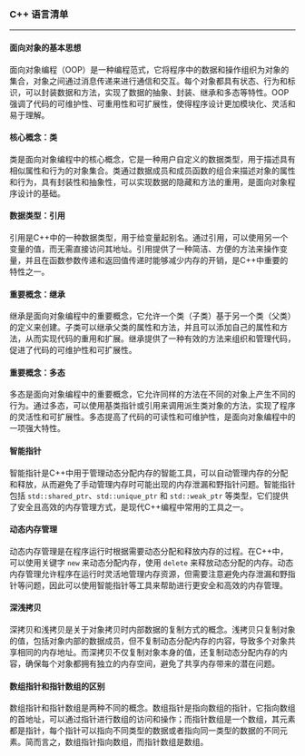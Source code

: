 ### C++ 语言清单

------

#### 面向对象的基本思想

面向对象编程（OOP）是一种编程范式，它将程序中的数据和操作组织为对象的集合，对象之间通过消息传递来进行通信和交互。每个对象都具有状态、行为和标识，可以封装数据和方法，实现了数据的抽象、封装、继承和多态等特性。OOP强调了代码的可维护性、可重用性和可扩展性，使得程序设计更加模块化、灵活和易于理解。

#### 核心概念：类

类是面向对象编程中的核心概念，它是一种用户自定义的数据类型，用于描述具有相似属性和行为的对象集合。类通过数据成员和成员函数的组合来描述对象的属性和行为，具有封装性和抽象性，可以实现数据的隐藏和方法的重用，是面向对象程序设计的基础。

#### 数据类型：引用

引用是C++中的一种数据类型，用于给变量起别名。通过引用，可以使用另一个变量的值，而无需直接访问其地址。引用提供了一种简洁、方便的方法来操作变量，并且在函数参数传递和返回值传递时能够减少内存的开销，是C++中重要的特性之一。

#### 重要概念：继承

继承是面向对象编程中的重要概念，它允许一个类（子类）基于另一个类（父类）的定义来创建。子类可以继承父类的属性和方法，并且可以添加自己的属性和方法，从而实现代码的重用和扩展。继承提供了一种有效的方法来组织和管理代码，促进了代码的可维护性和可扩展性。

#### 重要概念：多态

多态是面向对象编程中的重要概念，它允许同样的方法在不同的对象上产生不同的行为。通过多态，可以使用基类指针或引用来调用派生类对象的方法，实现了程序的灵活性和可扩展性。多态提高了代码的可读性和可维护性，是面向对象编程中的一项强大特性。

#### 智能指针

智能指针是C++中用于管理动态分配内存的智能工具，可以自动管理内存的分配和释放，从而避免了手动管理内存时可能出现的内存泄漏和野指针问题。智能指针包括 `std::shared_ptr`、`std::unique_ptr` 和 `std::weak_ptr` 等类型，它们提供了安全且高效的内存管理方式，是现代C++编程中常用的工具之一。

#### 动态内存管理

动态内存管理是在程序运行时根据需要动态分配和释放内存的过程。在C++中，可以使用关键字 `new` 来动态分配内存，使用 `delete` 来释放动态分配的内存。动态内存管理允许程序在运行时灵活地管理内存资源，但需要注意避免内存泄漏和野指针等问题，因此可以使用智能指针等工具来帮助进行更安全和高效的内存管理。

#### 深浅拷贝

深拷贝和浅拷贝是关于对象拷贝时内部数据的复制方式的概念。浅拷贝只复制对象的值，包括对象内部的数据成员，但不复制动态分配内存的内容，导致多个对象共享相同的内存地址。而深拷贝不仅复制对象本身的值，还复制动态分配内存的内容，确保每个对象都拥有独立的内存空间，避免了共享内存带来的潜在问题。

#### 数组指针和指针数组的区别

数组指针和指针数组是两种不同的概念。数组指针是指向数组的指针，它指向数组的首地址，可以通过指针进行数组的访问和操作；而指针数组是一个数组，其元素都是指针，每个指针可以指向不同类型的数据或者指向同一类型的数据的不同元素。简而言之，数组指针指向数组，而指针数组是数组。
